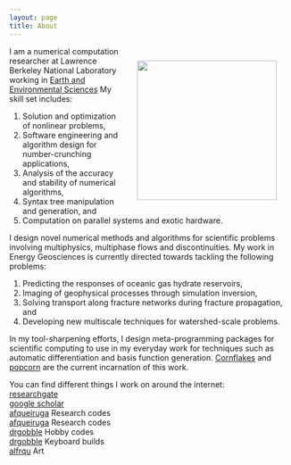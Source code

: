 ```yaml
---
layout: page
title: About
---
```


<img align="right" src="images/mug.png" width="250" style="margin:25px 25px">

I am a numerical computation researcher at Lawrence Berkeley National
Laboratory working in [Earth and Environmental Sciences](https://eesa.lbl.gov)
My skill set includes:

1. Solution and optimization of nonlinear problems,
1. Software engineering and algorithm design for number-crunching applications,
1. Analysis of the accuracy and stability of numerical algorithms,
1. Syntax tree manipulation and generation, and
1. Computation on parallel systems and exotic hardware.

I design novel numerical methods and algorithms for scientific problems involving multiphysics, multiphase flows and discontinuities. My work in Energy Geosciences is currently directed towards tackling the following problems:

1. Predicting the responses of oceanic gas hydrate reservoirs,
1. Imaging of geophysical processes through simulation inversion,
1. Solving transport along fracture networks during fracture
propagation, and
1. Developing new multiscale techniques for watershed-scale problems.


In my tool-sharpening efforts, I design meta-programming packages for
scientific computing to use in my everyday work for techniques such as
automatic differentiation and basis function
generation.
[Cornflakes](https://github.com/afqueiruga/cornflakes) and [popcorn](https://github.com/afqueiruga/popcorn) are the current incarnation
of this work.

You can find different things I work on around the internet:  
[researchgate](https://www.researchgate.net/profile/Alejandro_Queiruga)  
[google scholar](https://scholar.google.com/citations?user=5lV0WOgAAAAJ&hl=en&oi=ao)  
[<i class="fa fa-github"></i > afqueiruga](https://github.com/afqueiruga) Research codes  
[<i class="fa fa-bitbucket"></i> afqueiruga](https://bitbucket.org/afqueiruga/) Research codes  
[<i class="fa fa-github"></i > drgobble](https://github.com/drgobble) Hobby codes  
[<i class="fa fa-reddit"></i > drgobble](https://www.reddit.com/user/drgobble/submitted/) Keyboard builds  
[<i class="fa fa-instagram"></i > alfrqu](https://www.instagram.com/alfrqu/) Art
